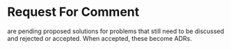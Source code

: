 # Request For Comment

are pending proposed solutions for problems that still need to be discussed and rejected or accepted. When accepted, these become ADRs.
